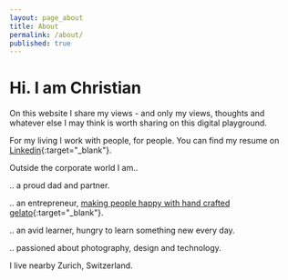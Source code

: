 ```yaml
---
layout: page_about
title: About
permalink: /about/
published: true
---
```


# Hi. I am Christian

On this website I share my views - and only my views, thoughts and whatever else I may think is worth sharing on this digital playground.

For my living I work with people, for people.
You can find my resume on [Linkedin](https://ch.linkedin.com/in/christianpopa){:target="\_blank"}.

Outside the corporate world I am..

.. a proud dad and partner.

.. an entrepreneur, [making people happy with hand crafted gelato](https://eiszeit.co/){:target="\_blank"}.

.. an avid learner, hungry to learn something new every day.

.. passioned about photography, design and technology.

I live nearby Zurich, Switzerland.
